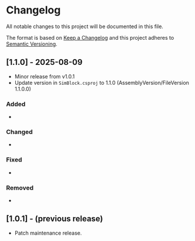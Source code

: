 # Changelog

All notable changes to this project will be documented in this file.

The format is based on [Keep a Changelog](https://keepachangelog.com/en/1.1.0/) and this project adheres to [Semantic Versioning](https://semver.org/spec/v2.0.0.html).

## [1.1.0] - 2025-08-09

- Minor release from v1.0.1
- Update version in `SimBlock.csproj` to 1.1.0 (AssemblyVersion/FileVersion 1.1.0.0)

### Added
- 

### Changed
- 

### Fixed
- 

### Removed
- 

## [1.0.1] - (previous release)
- Patch maintenance release.

<!--
If this repository is hosted (e.g., GitHub), you can add compare links:
[1.1.0]: https://github.com/<owner>/<repo>/compare/v1.0.1...v1.1.0
[1.0.1]: https://github.com/<owner>/<repo>/releases/tag/v1.0.1
-->
